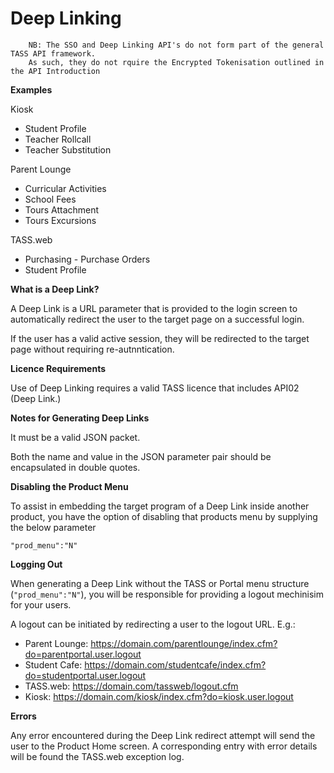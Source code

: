 # Deep Linking

```
	NB: The SSO and Deep Linking API's do not form part of the general TASS API framework.
	As such, they do not rquire the Encrypted Tokenisation outlined in the API Introduction
```

**Examples**

  Kiosk 
  * Student Profile
  * Teacher Rollcall
  * Teacher Substitution
  
  Parent Lounge
  * Curricular Activities
  * School Fees
  * Tours Attachment
  * Tours Excursions
  
  TASS.web
  * Purchasing - Purchase Orders
  * Student Profile

**What is a Deep Link?**

A Deep Link is a URL parameter that is provided to the login screen to automatically redirect the user to the target page on a successful login.

If the user has a valid active session, they will be redirected to the target page without requiring re-autnntication.


**Licence Requirements**

Use of Deep Linking requires a valid TASS licence that includes API02 (Deep Link.) 


**Notes for Generating Deep Links**

It must be a valid JSON packet.

Both the name and value in the JSON parameter pair should be encapsulated in double quotes.


**Disabling the Product Menu**

To assist in embedding the target program of a Deep Link inside another product, you have the option of disabling that products menu by supplying the below parameter

	"prod_menu":"N"


**Logging Out**

When generating a Deep Link without the TASS or Portal menu structure (`"prod_menu":"N"`), you will be responsible for providing a logout mechinisim for your users.

A logout can be initiated by redirecting a user to the logout URL. E.g.: 

 * Parent Lounge: https://domain.com/parentlounge/index.cfm?do=parentportal.user.logout
 * Student Cafe: https://domain.com/studentcafe/index.cfm?do=studentportal.user.logout
 * TASS.web: https://domain.com/tassweb/logout.cfm
 * Kiosk: https://domain.com/kiosk/index.cfm?do=kiosk.user.logout

**Errors**

Any error encountered during the Deep Link redirect attempt will send the user to the Product Home screen. A corresponding entry with error details will be found the TASS.web exception log.

